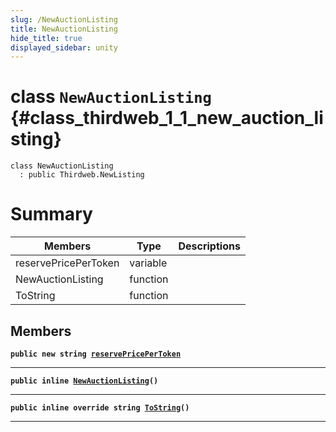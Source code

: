```yaml
---
slug: /NewAuctionListing
title: NewAuctionListing
hide_title: true
displayed_sidebar: unity
---
```


# class `NewAuctionListing` {#class_thirdweb_1_1_new_auction_listing}

```
class NewAuctionListing
  : public Thirdweb.NewListing
```

# Summary

| Members              | Type     | Descriptions |
| -------------------- | -------- | ------------ |
| reservePricePerToken | variable |              |
| NewAuctionListing    | function |              |
| ToString             | function |              |

## Members

**`public new string `[`reservePricePerToken`](#class_thirdweb_1_1_new_auction_listing_1ac604e20179a38181fa0de9fa096940b9)**

---

**`public inline `[`NewAuctionListing`](#class_thirdweb_1_1_new_auction_listing_1ad8ffdb87aff68042e7b16f4b77c096d7)`()`**

---

**`public inline override string `[`ToString`](#class_thirdweb_1_1_new_auction_listing_1aa71f22596d8acc64a4a140fd1f18e2f2)`()`**

---
